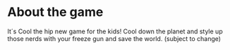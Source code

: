 # About the game

It´s Cool the hip new game for the kids! Cool down the planet and style up those nerds with your freeze gun and save the world. (subject to change)

